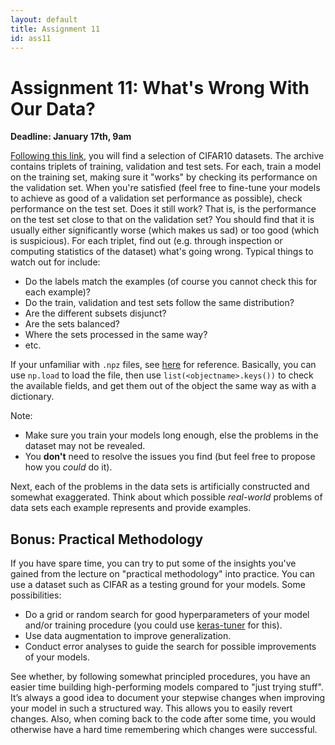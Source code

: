 ```yaml
---
layout: default
title: Assignment 11
id: ass11
---
```



# Assignment 11: What's Wrong With Our Data?
**Deadline: January 17th, 9am**


[Following this link](https://drive.google.com/open?id=1s_YZsHfMAU7mTWHV2o40ni2Oc36vCL81),
 you will find a selection of CIFAR10 datasets. The archive contains
triplets of training, validation and test sets. For each, train a model on the
training set, making sure it "works" by checking its performance on the validation
set. When you're satisfied (feel free to fine-tune your models to achieve
as good of a validation set performance as possible), check performance on the test set.
Does it still work? That is, is the performance on the test set close to that on
the validation set? You should find that it is usually either significantly worse
(which makes us sad) or too good (which is suspicious).
For each triplet, find out (e.g. through inspection or 
computing statistics of the dataset) what's going wrong. Typical things to watch
out for include:

- Do the labels match the examples
(of course you cannot check this for each example)?
- Do the train, validation and test sets follow the same distribution?
- Are the different subsets disjunct?
- Are the sets balanced?
- Where the sets processed in the same way?
- etc.

If your unfamiliar with `.npz` files, see 
[here](https://docs.scipy.org/doc/numpy/reference/generated/numpy.savez.html)
for reference. Basically, you can use `np.load` to load the file, then use 
`list(<objectname>.keys())` to check the available fields, and get them out of the
object the same way as with a dictionary.

Note:
- Make sure you train your models long enough, else the problems in the dataset
may not be revealed.
- You **don't** need to resolve the issues you find (but feel free to propose
how you _could_ do it).

Next, each of the problems in the data sets is artificially constructed and somewhat
exaggerated.
Think about which possible _real-world_ problems of data sets each example represents
and provide examples.

## Bonus: Practical Methodology

If you have spare time, you can try to put some of the insights you've gained from
the lecture on "practical methodology" into practice. You can use a dataset such
as CIFAR as a testing ground for your models. Some possibilities:

- Do a grid or random search for good hyperparameters of your model and/or
training procedure (you could use 
  [keras-tuner](https://www.tensorflow.org/tutorials/keras/keras_tuner) for this).
- Use data augmentation to improve generalization.
- Conduct error analyses to guide the search for possible improvements of your
models.

See whether, by following somewhat principled procedures, you have an easier time
building high-performing models compared to "just trying stuff".
It’s always a good idea to document your stepwise changes when improving your 
model in such a structured way.
This allows you to easily revert changes. Also, when coming back to the code 
after some time, you would otherwise have a hard time remembering which changes
were successful.



